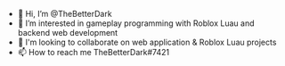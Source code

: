 - 👋 Hi, I’m @TheBetterDark
- 👀 I’m interested in gameplay programming with Roblox Luau and backend web development
- 💞️ I'm looking to collaborate on web application & Roblox Luau projects
- 📫 How to reach me TheBetterDark#7421

<!---
TheBetterDark/TheBetterDark is a ✨ special ✨ repository because its `README.md` (this file) appears on your GitHub profile.
You can click the Preview link to take a look at your changes.
--->
